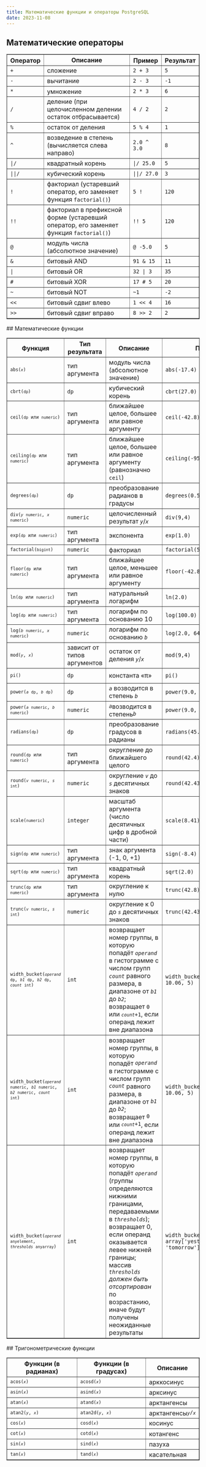 ```yaml
---
title: Математические функции и операторы PostgreSQL
date: 2023-11-08
---
```

## Математические операторы
<table border="1" class="table" summary="Математические операторы"><colgroup><col><col><col><col></colgroup><thead><tr><th><font style="vertical-align: inherit;"><font style="vertical-align: inherit;">Оператор</font></font></th><th>Описание</th><th><font style="vertical-align: inherit;"><font style="vertical-align: inherit;">Пример</font></font></th><th><font style="vertical-align: inherit;"><font style="vertical-align: inherit;">Результат</font></font></th></tr></thead><tbody><tr><td><code class="literal">+</code></td><td>сложение</td><td><code class="literal">2 + 3</code></td><td><code class="literal">5</code></td></tr><tr><td><code class="literal">-</code></td><td>вычитание</td><td><code class="literal">2 - 3</code></td><td><code class="literal">-1</code></td></tr><tr><td><code class="literal">*</code></td><td><font style="vertical-align: inherit;"><font style="vertical-align: inherit;">умножение</font></font></td><td><code class="literal">2 * 3</code></td><td><code class="literal">6</code></td></tr><tr><td><code class="literal">/</code></td><td>деление (при целочисленном делении остаток отбрасывается)</td><td><code class="literal">4 / 2</code></td><td><code class="literal">2</code></td></tr><tr><td><code class="literal">%</code></td><td>остаток от деления</td><td><code class="literal">5 % 4</code></td><td><code class="literal">1</code></td></tr><tr><td><code class="literal">^</code></td><td>возведение в степень (вычисляется слева направо)</td><td><code class="literal">2.0 ^ 3.0</code></td><td><code class="literal">8</code></td></tr><tr><td><code class="literal">|/</code></td><td>квадратный корень</td><td><code class="literal">|/ 25.0</code></td><td><code class="literal">5</code></td></tr><tr><td><code class="literal">||/</code></td><td>кубический корень</td><td><code class="literal">||/ 27.0</code></td><td><code class="literal">3</code></td></tr><tr><td><code class="literal">!</code></td><td>факториал (устаревший оператор, его заменяет функция <code class="function">factorial()</code>)</td><td><code class="literal">5 !</code></td><td><code class="literal">120</code></td></tr><tr><td><code class="literal">!!</code></td><td>факториал в префиксной форме (устаревший оператор, его заменяет функция <code class="function">factorial()</code>)</td><td><code class="literal">!! 5</code></td><td><code class="literal">120</code></td></tr><tr><td><code class="literal">@</code></td><td>модуль числа (абсолютное значение)</td><td><code class="literal">@ -5.0</code></td><td><code class="literal">5</code></td></tr><tr><td><code class="literal">&amp;</code></td><td>битовый AND</td><td><code class="literal">91 &amp; 15</code></td><td><code class="literal">11</code></td></tr><tr><td><code class="literal">|</code></td><td>битовый OR</td><td><code class="literal">32 | 3</code></td><td><code class="literal">35</code></td></tr><tr><td><code class="literal">#</code></td><td>битовый XOR</td><td><code class="literal">17 # 5</code></td><td><code class="literal">20</code></td></tr><tr><td><code class="literal">~</code></td><td>битовый NOT</td><td><code class="literal">~1</code></td><td><code class="literal">-2</code></td></tr><tr><td><code class="literal">&lt;&lt;</code></td><td>битовый сдвиг влево</td><td><code class="literal">1 &lt;&lt; 4</code></td><td><code class="literal">16</code></td></tr><tr><td><code class="literal">&gt;&gt;</code></td><td>битовый сдвиг вправо</td><td><code class="literal">8 &gt;&gt; 2</code></td><td><code class="literal">2</code></td></tr></tbody></table>
## Математические функции
<table border="1" class="table" summary="Математические функции"><colgroup><col><col><col><col><col></colgroup><thead><tr><th><font style="vertical-align: inherit;"><font style="vertical-align: inherit;">Функция</font></font></th><th>Тип результата</th><th><font style="vertical-align: inherit;"><font style="vertical-align: inherit;">Описание</font></font></th><th><font style="vertical-align: inherit;"><font style="vertical-align: inherit;">Пример</font></font></th><th><font style="vertical-align: inherit;"><font style="vertical-align: inherit;">Результат</font></font></th></tr></thead><tbody><tr><td><a class="indexterm" id="idp9747"></a> <code class="literal"><code class="function">abs(<em class="replaceable"><code>x</code></em>)</code></code></td><td>тип аргумента</td><td><font style="vertical-align: inherit;"><font style="vertical-align: inherit;">модуль числа (абсолютное значение)</font></font></td><td><code class="literal">abs(-17.4)</code></td><td><code class="literal">17.4</code></td></tr><tr><td><a class="indexterm" id="idp9760"></a> <code class="literal"><code class="function">cbrt(<code class="type">dp</code>)</code></code></td><td><code class="type">dp</code></td><td><font style="vertical-align: inherit;"><font style="vertical-align: inherit;">кубический корень</font></font></td><td><code class="literal">cbrt(27.0)</code></td><td><code class="literal">3</code></td></tr><tr><td><a class="indexterm" id="idp9774"></a> <code class="literal"><code class="function">ceil(<code class="type">dp</code> или <code class="type">numeric</code>)</code></code></td><td><font style="vertical-align: inherit;"><font style="vertical-align: inherit;">тип аргумента</font></font></td><td>ближайшее целое, большее или равное аргументу</td><td><code class="literal">ceil(-42.8)</code></td><td><code class="literal">-42</code></td></tr><tr><td><a class="indexterm" id="idp9788"></a> <code class="literal"><code class="function">ceiling(<code class="type">dp</code> или <code class="type">numeric</code>)</code></code></td><td><font style="vertical-align: inherit;"><font style="vertical-align: inherit;">тип аргумента</font></font></td><td>ближайшее целое, большее или равное аргументу (равнозначно <code class="function">ceil</code>)</td><td><code class="literal">ceiling(-95.3)</code></td><td><code class="literal">-95</code></td></tr><tr><td><a class="indexterm" id="idp9803"></a> <code class="literal"><code class="function">degrees(<code class="type">dp</code>)</code></code></td><td><code class="type">dp</code></td><td>преобразование радианов в градусы</td><td><code class="literal">degrees(0.5)</code></td><td><code class="literal">28.6478897565​412</code></td></tr><tr><td><a class="indexterm" id="idp9817"></a> <code class="literal"><code class="function">div(<em class="parameter"><code>y</code></em> <code class="type">numeric</code>, <em class="parameter"><code>x</code></em> <code class="type">numeric</code>)</code></code></td><td><code class="type">numeric</code></td><td>целочисленный результат <em class="parameter"><code>y</code></em>/<em class="parameter"><code>x</code></em></td><td><code class="literal">div(9,4)</code></td><td><code class="literal">2</code></td></tr><tr><td><a class="indexterm" id="idp9836"></a> <code class="literal"><code class="function">exp(<code class="type">dp</code> или <code class="type">numeric</code>)</code></code></td><td><font style="vertical-align: inherit;"><font style="vertical-align: inherit;">тип аргумента</font></font></td><td>экспонента</td><td><code class="literal">exp(1.0)</code></td><td><code class="literal">2.7182818284​5905</code></td></tr><tr><td><a class="indexterm" id="idp9850"></a> <code class="literal"><code class="function">factorial(<code class="type">bigint</code>)</code></code></td><td><code class="type">numeric</code></td><td><font style="vertical-align: inherit;"><font style="vertical-align: inherit;">факториал</font></font></td><td><code class="literal">factorial(5)</code></td><td><code class="literal">120</code></td></tr><tr><td><a class="indexterm" id="idp9864"></a> <code class="literal"><code class="function">floor(<code class="type">dp</code> или <code class="type">numeric</code>)</code></code></td><td><font style="vertical-align: inherit;"><font style="vertical-align: inherit;">тип аргумента</font></font></td><td>ближайшее целое, меньшее или равное аргументу</td><td><code class="literal">floor(-42.8)</code></td><td><code class="literal">-43</code></td></tr><tr><td><a class="indexterm" id="idp9878"></a> <code class="literal"><code class="function">ln(<code class="type">dp</code> или <code class="type">numeric</code>)</code></code></td><td><font style="vertical-align: inherit;"><font style="vertical-align: inherit;">тип аргумента</font></font></td><td>натуральный логарифм</td><td><code class="literal">ln(2.0)</code></td><td><code class="literal">0.6931471805​59945</code></td></tr><tr><td><a class="indexterm" id="idp9892"></a> <code class="literal"><code class="function">log(<code class="type">dp</code> или <code class="type">numeric</code>)</code></code></td><td><font style="vertical-align: inherit;"><font style="vertical-align: inherit;">тип аргумента</font></font></td><td>логарифм по основанию 10</td><td><code class="literal">log(100.0)</code></td><td><code class="literal">2</code></td></tr><tr><td><code class="literal"><code class="function">log(<em class="parameter"><code>b</code></em> <code class="type">numeric</code>, <em class="parameter"><code>x</code></em> <code class="type">numeric</code>)</code></code></td><td><code class="type">numeric</code></td><td>логарифм по основанию <em class="parameter"><code>b</code></em></td><td><code class="literal">log(2.0, 64.0)</code></td><td><code class="literal">6.0000000000</code></td></tr><tr><td><a class="indexterm" id="idp9922"></a> <code class="literal"><code class="function">mod(<em class="parameter"><code>y</code></em>, <em class="parameter"><code>x</code></em>)</code></code></td><td>зависит от типов аргументов</td><td>остаток от деления <em class="parameter"><code>y</code></em>/<em class="parameter"><code>x</code></em></td><td><code class="literal">mod(9,4)</code></td><td><code class="literal">1</code></td></tr><tr><td><a class="indexterm" id="idp9938"></a> <code class="literal"><code class="function">pi()</code></code></td><td><code class="type">dp</code></td><td>константа <span class="quote">«<span class="quote">π</span>»</span></td><td><code class="literal">pi()</code></td><td><code class="literal">3.1415926535​8979</code></td></tr><tr><td><a class="indexterm" id="idp9952"></a> <code class="literal"><code class="function">power(<em class="parameter"><code>a</code></em> <code class="type">dp</code>, <em class="parameter"><code>b</code></em> <code class="type">dp</code>)</code></code></td><td><code class="type">dp</code></td><td><em class="parameter"><code>a</code></em> возводится в степень <em class="parameter"><code>b</code></em></td><td><code class="literal">power(9.0, 3.0)</code></td><td><code class="literal">729</code></td></tr><tr><td><code class="literal"><code class="function">power(<em class="parameter"><code>a</code></em> <code class="type">numeric</code>, <em class="parameter"><code>b</code></em> <code class="type">numeric</code>)</code></code></td><td><code class="type">numeric</code></td><td><em class="parameter"><code>a</code></em><font style="vertical-align: inherit;"><font style="vertical-align: inherit;">возводится в степень</font></font><em class="parameter"><code>b</code></em></td><td><code class="literal">power(9.0, 3.0)</code></td><td><code class="literal">729</code></td></tr><tr><td><a class="indexterm" id="idp9988"></a> <code class="literal"><code class="function">radians(<code class="type">dp</code>)</code></code></td><td><code class="type">dp</code></td><td>преобразование градусов в радианы</td><td><code class="literal">radians(45.0)</code></td><td><code class="literal">0.7853981633​97448</code></td></tr><tr><td><a class="indexterm" id="idp10002"></a> <code class="literal"><code class="function">round(<code class="type">dp</code> или <code class="type">numeric</code>)</code></code></td><td><font style="vertical-align: inherit;"><font style="vertical-align: inherit;">тип аргумента</font></font></td><td>округление до ближайшего целого</td><td><code class="literal">round(42.4)</code></td><td><code class="literal">42</code></td></tr><tr><td><code class="literal"><code class="function">round(<em class="parameter"><code>v</code></em> <code class="type">numeric</code>, <em class="parameter"><code>s</code></em> <code class="type">int</code>)</code></code></td><td><code class="type">numeric</code></td><td>округление <em class="parameter"><code>v</code></em> до <em class="parameter"><code>s</code></em> десятичных знаков</td><td><code class="literal">round(42.4382, 2)</code></td><td><code class="literal">42.44</code></td></tr><tr><td><a class="indexterm" id="idp10033"></a> <code class="literal"><code class="function">scale(<code class="type">numeric</code>)</code></code></td><td><code class="type">integer</code></td><td>масштаб аргумента (число десятичных цифр в дробной части)</td><td><code class="literal">scale(8.41)</code></td><td><code class="literal">2</code></td></tr><tr><td><a class="indexterm" id="idp10047"></a> <code class="literal"><code class="function">sign(<code class="type">dp</code> или <code class="type">numeric</code>)</code></code></td><td><font style="vertical-align: inherit;"><font style="vertical-align: inherit;">тип аргумента</font></font></td><td>знак аргумента (-1, 0, +1)</td><td><code class="literal">sign(-8.4)</code></td><td><code class="literal">-1</code></td></tr><tr><td><a class="indexterm" id="idp10061"></a> <code class="literal"><code class="function">sqrt(<code class="type">dp</code> или <code class="type">numeric</code>)</code></code></td><td><font style="vertical-align: inherit;"><font style="vertical-align: inherit;">тип аргумента</font></font></td><td><font style="vertical-align: inherit;"><font style="vertical-align: inherit;">квадратный корень</font></font></td><td><code class="literal">sqrt(2.0)</code></td><td><code class="literal">1.4142135623​731</code></td></tr><tr><td><a class="indexterm" id="idp10075"></a> <code class="literal"><code class="function">trunc(<code class="type">dp</code> или <code class="type">numeric</code>)</code></code></td><td><font style="vertical-align: inherit;"><font style="vertical-align: inherit;">тип аргумента</font></font></td><td>округление к нулю</td><td><code class="literal">trunc(42.8)</code></td><td><code class="literal">42</code></td></tr><tr><td><code class="literal"><code class="function">trunc(<em class="parameter"><code>v</code></em> <code class="type">numeric</code>, <em class="parameter"><code>s</code></em> <code class="type">int</code>)</code></code></td><td><code class="type">numeric</code></td><td>округление к 0 до <em class="parameter"><code>s</code></em> десятичных знаков</td><td><code class="literal">trunc(42.4382, 2)</code></td><td><code class="literal">42.43</code></td></tr><tr><td><a class="indexterm" id="idp10105"></a> <code class="literal"><code class="function">width_bucket(<em class="parameter"><code>operand</code></em> <code class="type">dp</code>, <em class="parameter"><code>b1</code></em> <code class="type">dp</code>, <em class="parameter"><code>b2</code></em> <code class="type">dp</code>, <em class="parameter"><code>count</code></em> <code class="type">int</code>)</code></code></td><td><code class="type">int</code></td><td>возвращает номер группы, в которую попадёт <em class="parameter"><code>operand</code></em> в гистограмме с числом групп <em class="parameter"><code>count</code></em> равного размера, в диапазоне от <em class="parameter"><code>b1</code></em> до <em class="parameter"><code>b2</code></em>; возвращает <code class="literal">0</code> или <code class="literal"><em class="parameter"><code>count</code></em>+1</code>, если операнд лежит вне диапазона</td><td><code class="literal">width_bucket(5.35, 0.024, 10.06, 5)</code></td><td><code class="literal">3</code></td></tr><tr><td><code class="literal"><code class="function">width_bucket(<em class="parameter"><code>operand</code></em> <code class="type">numeric</code>, <em class="parameter"><code>b1</code></em> <code class="type">numeric</code>, <em class="parameter"><code>b2</code></em> <code class="type">numeric</code>, <em class="parameter"><code>count</code></em> <code class="type">int</code>)</code></code></td><td><code class="type">int</code></td><td><font style="vertical-align: inherit;"><font style="vertical-align: inherit;">возвращает номер группы, в которую попадёт </font></font><em class="parameter"><code>operand</code></em><font style="vertical-align: inherit;"><font style="vertical-align: inherit;"> в гистограмме с числом групп </font></font><em class="parameter"><code>count</code></em><font style="vertical-align: inherit;"><font style="vertical-align: inherit;"> равного размера, в диапазоне от </font></font><em class="parameter"><code>b1</code></em><font style="vertical-align: inherit;"><font style="vertical-align: inherit;"> до </font></font><em class="parameter"><code>b2</code></em><font style="vertical-align: inherit;"><font style="vertical-align: inherit;">; возвращает </font></font><code class="literal">0</code><font style="vertical-align: inherit;"><font style="vertical-align: inherit;"> или </font></font><code class="literal"><em class="parameter"><code>count</code></em>+1</code><font style="vertical-align: inherit;"><font style="vertical-align: inherit;">, если операнд лежит вне диапазона</font></font></td><td><code class="literal">width_bucket(5.35, 0.024, 10.06, 5)</code></td><td><code class="literal">3</code></td></tr><tr><td><code class="literal"><code class="function">width_bucket(<em class="parameter"><code>operand</code></em> <code class="type">anyelement</code>, <em class="parameter"><code>thresholds</code></em> <code class="type">anyarray</code>)</code></code></td><td><code class="type">int</code></td><td>возвращает номер группы, в которую попадёт <em class="parameter"><code>operand</code></em> (группы определяются нижними границами, передаваемыми в <em class="parameter"><code>thresholds</code></em>); возвращает 0, если операнд оказывается левее нижней границы; массив <em class="parameter"><code>thresholds</code></em> <span class="emphasis"><em>должен быть отсортирован</em></span> по возрастанию, иначе будут получены неожиданные результаты</td><td><code class="literal">width_bucket(now(), array['yesterday', 'today', 'tomorrow']::timestamptz[])</code></td><td><code class="literal">2</code></td></tr></tbody></table>
## Тригонометрические функции
<table border="1" class="table" summary="Тригонометрические функции"><colgroup><col><col><col></colgroup><thead><tr><th>Функции (в радианах)</th><th>Функции (в градусах)</th><th><font style="vertical-align: inherit;"><font style="vertical-align: inherit;">Описание</font></font></th></tr></thead><tbody><tr><td><a class="indexterm" id="idp10225"></a><code class="literal"><code class="function">acos(<em class="replaceable"><code>x</code></em>)</code></code></td><td><a class="indexterm" id="idp10231"></a><code class="literal"><code class="function">acosd(<em class="replaceable"><code>x</code></em>)</code></code></td><td><font style="vertical-align: inherit;"><font style="vertical-align: inherit;">арккосинус</font></font></td></tr><tr><td><a class="indexterm" id="idp10239"></a> <code class="literal"><code class="function">asin(<em class="replaceable"><code>x</code></em>)</code></code></td><td><a class="indexterm" id="idp10245"></a> <code class="literal"><code class="function">asind(<em class="replaceable"><code>x</code></em>)</code></code></td><td><font style="vertical-align: inherit;"><font style="vertical-align: inherit;">арксинус</font></font></td></tr><tr><td><a class="indexterm" id="idp10253"></a> <code class="literal"><code class="function">atan(<em class="replaceable"><code>x</code></em>)</code></code></td><td><a class="indexterm" id="idp10259"></a> <code class="literal"><code class="function">atand(<em class="replaceable"><code>x</code></em>)</code></code></td><td><font style="vertical-align: inherit;"><font style="vertical-align: inherit;">арктангенсы</font></font></td></tr><tr><td><a class="indexterm" id="idp10267"></a> <code class="literal"><code class="function">atan2(<em class="replaceable"><code>y</code></em>, <em class="replaceable"><code>x</code></em>)</code></code></td><td><a class="indexterm" id="idp10274"></a> <code class="literal"><code class="function">atan2d(<em class="replaceable"><code>y</code></em>, <em class="replaceable"><code>x</code></em>)</code></code></td><td><font style="vertical-align: inherit;"><font style="vertical-align: inherit;">арктангенсы</font></font><code class="literal"><em class="replaceable"><code>y</code></em>/<em class="replaceable"><code>x</code></em></code></td></tr><tr><td><a class="indexterm" id="idp10286"></a> <code class="literal"><code class="function">cos(<em class="replaceable"><code>x</code></em>)</code></code></td><td><a class="indexterm" id="idp10292"></a> <code class="literal"><code class="function">cosd(<em class="replaceable"><code>x</code></em>)</code></code></td><td>косинус</td></tr><tr><td><a class="indexterm" id="idp10300"></a> <code class="literal"><code class="function">cot(<em class="replaceable"><code>x</code></em>)</code></code></td><td><a class="indexterm" id="idp10306"></a> <code class="literal"><code class="function">cotd(<em class="replaceable"><code>x</code></em>)</code></code></td><td><font style="vertical-align: inherit;"><font style="vertical-align: inherit;">котангенс</font></font></td></tr><tr><td><a class="indexterm" id="idp10314"></a> <code class="literal"><code class="function">sin(<em class="replaceable"><code>x</code></em>)</code></code></td><td><a class="indexterm" id="idp10320"></a> <code class="literal"><code class="function">sind(<em class="replaceable"><code>x</code></em>)</code></code></td><td><font style="vertical-align: inherit;"><font style="vertical-align: inherit;">пазуха</font></font></td></tr><tr><td><a class="indexterm" id="idp10328"></a> <code class="literal"><code class="function">tan(<em class="replaceable"><code>x</code></em>)</code></code></td><td><a class="indexterm" id="idp10334"></a> <code class="literal"><code class="function">tand(<em class="replaceable"><code>x</code></em>)</code></code></td><td><font style="vertical-align: inherit;"><font style="vertical-align: inherit;">касательная</font></font></td></tr></tbody></table>
